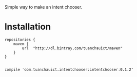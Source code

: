 Simple way to make an intent chooser.


# Installation

    repositories {
        maven {
            url  "http://dl.bintray.com/tuanchauict/maven"
        }
    }


    compile 'com.tuanchauict.intentchooser:intentchooser:0.1.2'

